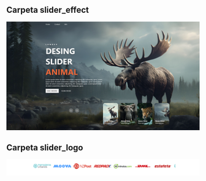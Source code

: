 
## Carpeta slider_effect

![slider - effect](./1.png)

## Carpeta slider_logo

![slider - effect](./2.png)

